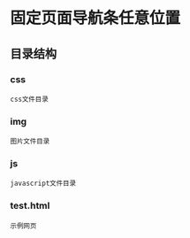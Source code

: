 # 固定页面导航条任意位置

## 目录结构

### css
	css文件目录
### img
	图片文件目录
### js
	javascript文件目录
### test.html
	示例网页
